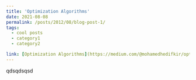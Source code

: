 ```yaml
---
title: 'Optimization Algorithms'
date: 2021-08-08
permalink: /posts/2012/08/blog-post-1/
tags:
  - cool posts
  - category1
  - category2

link: [Optimization Algorithms](https://medium.com/@mohamedhedifkir/optimization-algorithms-b4fd89c995f6)
---
```


qdsqdsqsd